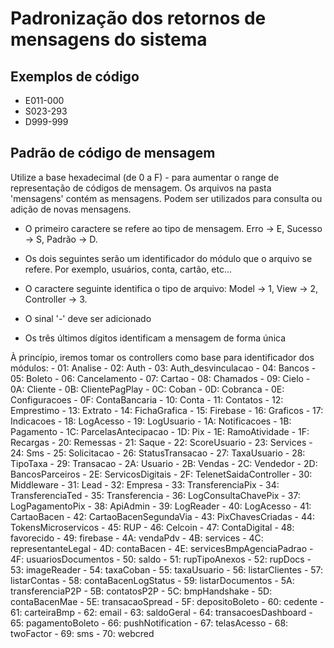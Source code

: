 # Padronização dos retornos de mensagens do sistema

## Exemplos de código

- E011-000
- S023-293
- D999-999

## Padrão de código de mensagem

Utilize a base hexadecimal (de 0 a F) - para aumentar o range de representação de códigos de mensagem.
Os arquivos na pasta 'mensagens' contém as mensagens. Podem ser utilizados para consulta ou adição de novas mensagens.

- O primeiro caractere se refere ao tipo de mensagem.
    Erro    -> E,
    Sucesso -> S,
    Padrão  -> D.

- Os dois seguintes serão um identificador do módulo que o arquivo se refere. Por exemplo, usuários, conta, cartão, etc...

- O caractere seguinte identifica o tipo de arquivo:
    Model      -> 1,
    View       -> 2,
    Controller -> 3.

- O sinal '-' deve ser adicionado

- Os três últimos dígitos identificam a mensagem de forma única

À princípio, iremos tomar os controllers como base para identificador dos módulos:
    - 01: Analise
    - 02: Auth
    - 03: Auth_desvinculacao
    - 04: Bancos
    - 05: Boleto
    - 06: Cancelamento
    - 07: Cartao
    - 08: Chamados
    - 09: Cielo
    - 0A: Cliente
    - 0B: ClientePagPlay
    - 0C: Coban
    - 0D: Cobranca
    - 0E: Configuracoes
    - 0F: ContaBancaria
    - 10: Conta
    - 11: Contatos
    - 12: Emprestimo
    - 13: Extrato
    - 14: FichaGrafica
    - 15: Firebase
    - 16: Graficos
    - 17: Indicacoes
    - 18: LogAcesso
    - 19: LogUsuario
    - 1A: Notificacoes
    - 1B: Pagamento
    - 1C: ParcelasAntecipacao
    - 1D: Pix
    - 1E: RamoAtividade
    - 1F: Recargas
    - 20: Remessas
    - 21: Saque
    - 22: ScoreUsuario
    - 23: Services
    - 24: Sms
    - 25: Solicitacao
    - 26: StatusTransacao
    - 27: TaxaUsuario
    - 28: TipoTaxa
    - 29: Transacao
    - 2A: Usuario
    - 2B: Vendas
    - 2C: Vendedor
    - 2D: BancosParceiros
    - 2E: ServicosDigitais
    - 2F: TelenetSaidaController
    - 30: Middleware
    - 31: Lead
    - 32: Empresa
    - 33: TransferenciaPix
    - 34: TransferenciaTed
    - 35: Transferencia
    - 36: LogConsultaChavePix
    - 37: LogPagamentoPix
    - 38: ApiAdmin
    - 39: LogReader
    - 40: LogAcesso
    - 41: CartaoBacen
    - 42: CartaoBacenSegundaVia
    - 43: PixChavesCriadas
    - 44: TokensMicroservicos
    - 45: RUP
    - 46: Celcoin
    - 47: ContaDigital
    - 48: favorecido
    - 49: firebase
    - 4A: vendaPdv
    - 4B: services
    - 4C: representanteLegal
    - 4D: contaBacen
    - 4E: servicesBmpAgenciaPadrao
    - 4F: usuariosDocumentos
    - 50: saldo
    - 51: rupTipoAnexos
    - 52: rupDocs
    - 53: imageReader
    - 54: taxaCoban
    - 55: taxaUsuario
    - 56: listarClientes
    - 57: listarContas
    - 58: contaBacenLogStatus
    - 59: listarDocumentos
    - 5A: transferenciaP2P
    - 5B: contatosP2P
    - 5C: bmpHandshake
    - 5D: contaBacenMae
    - 5E: transacaoSpread
    - 5F: depositoBoleto
    - 60: cedente
    - 61: carteiraBmp
    - 62: email
    - 63: saldoGeral
    - 64: transacoesDashboard
    - 65: pagamentoBoleto
    - 66: pushNotification
	- 67: telasAcesso
	- 68: twoFactor
	- 69: sms
	- 70: webcred
